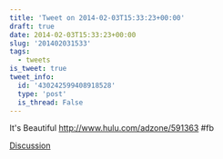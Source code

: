 ```yaml
---
title: 'Tweet on 2014-02-03T15:33:23+00:00'
draft: true
date: 2014-02-03T15:33:23+00:00
slug: '201402031533'
tags:
  - tweets
is_tweet: true
tweet_info:
  id: '430242599408918528'
  type: 'post'
  is_thread: False
---
```




It's Beautiful <http://www.hulu.com/adzone/591363> #fb

[Discussion](https://x.com/sytelus/status/430242599408918528)
